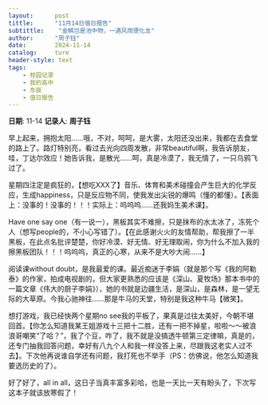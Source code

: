 ```yaml
---
layout:      post
tittle:      "11月14日值日报告"
subtittle:    "金鳞岂是池中物，一遇风雨便化龙"
author:      "周子钰"
date:        2024-11-14
catalog:     ture
header-style: text
tags: 
    - 校园记录
    - 我的高中
    - 东辰
    - 值日报告
---
```


**日期**: 11-14
**记录人**: **周子钰**

早上起来，拥抱太阳……哦，不对，呵呵，是大雾，太阳还没出来，我都在去食堂的路上了。路灯特别亮，看过去光向四周发散，非常beautiful啊，我告诉朋友，哇，丁达尔效应！她告诉我，是散光……呵，真是冷漠了，我无情了，一只乌鸦飞过了。

星期四注定是疯狂的，【想吃XXX了】音乐、体育和美术碰撞会产生巨大的化学反应，生成happiness，只是反应物不同，使我发出尖锐的爆鸣（懂的都懂）。【表面上：没事的！没事的！！！实际上：呜呜呜……还我妈生美术课】。

Have one say one（有一说一），黑板其实不难擦，只是抹布的水太冰了，冻死个人（想写people的，不小心写错了）。【在此感谢火火的友情帮助，帮我擦了一半黑板，在此点名批评楚楚，你好冷漠、好无情、好无理取闹，你为什么不加入我的擦黑板团队！！！呜呜呜，真正的心寒，从来不是大吵大闹……】

阅读课without doubt，是我最爱的课。最近痴迷于李娟（就是那个写《我的阿勒泰》的作家，拍成电视剧的，但大家更熟悉的应该是《深山、夏牧场》那本书中的一篇文章《伟大的厨子李娟》），她的书就是边疆生活，是深山，是森林，是一望无际的大草原。今我心驰神往……那是牛马的天堂，特别是我这种牛马【微笑】。

想打游戏，我已经快两个星期no see我的平板了，果真是过往太美好，今朝不堪回首。【你怎么知道我某王姐游戏十三把十二胜，还有一把不掉星，啦啦～～被浪浪哥嘲笑“了哈？”，我了个豆，咋了，我不就是没搞透牛顿第三定律嘛，真是的，还专门抽我回答问题，幸好有八九个人和我一样没答上来，尽跟我这老实人过不去】。下次他再说谁自学还有问题，我打死也不举手（PS：仿佛说，他怎么知道我要选历史的了）。

好了好了，all in all，这日子当真丰富多彩哈，也是一天比一天有盼头了，下次写这本子就该放寒假了！
